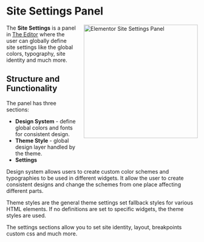 # Site Settings Panel

<img src="/assets/img/site-settings-panel.png" alt="Elementor Site Settings Panel" style="float: right; width: 300px; margin-left: 20px; margin-bottom: 20px;">

The **Site Settings** is a panel in [The Editor](/editor/) where the user can globally define site settings like the global colors, typography, site identity and much more.

## Structure and Functionality

The panel has three sections:

* **Design System** - define global colors and fonts for consistent design.
* **Theme Style** - global design layer handled by the theme.
* **Settings**

Design system allows users to create custom color schemes and typographies to be used in different widgets. It allow the user to create consistent designs and change the schemes from one place affecting different parts.

Theme styles are the general theme settings set fallback styles for various HTML elements. If no definitions are set to specific widgets, the theme styles are used.

The settings sections allow you to set site identity, layout, breakpoints custom css and much more.
